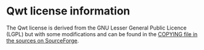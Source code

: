 # Qwt license information

The Qwt license is derived from the GNU Lesser General Public Licence (LGPL) but with some
modifications and can be found in the
[COPYING file in the sources on SourceForge](https://sourceforge.net/p/qwt/git/ci/develop/tree/COPYING).
